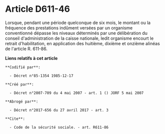 # Article D611-46

Lorsque, pendant une période quelconque de six mois, le montant ou la fréquence des prestations indûment versées par un
organisme conventionné dépasse les niveaux déterminés par une délibération du conseil d'administration de la caisse
nationale, ledit organisme encourt le retrait d'habilitation, en application des huitième, dixième et onzième alinéas de
l'article R. 611-86.

**Liens relatifs à cet article**

	**Codifié par**:

	  - Décret n°85-1354 1985-12-17

	**Créé par**:

	  - Décret n°2007-709 du 4 mai 2007 - art. 1 () JORF 5 mai 2007

	**Abrogé par**:

	  - Décret n°2017-656 du 27 avril 2017 - art. 3

	**Cite**:

	  - Code de la sécurité sociale. - art. R611-86
